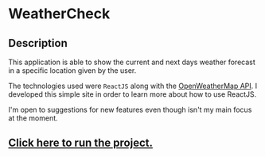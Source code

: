 # WeatherCheck

## Description

This application is able to show the current and next days weather forecast in a specific location given by the user. 

The technologies used were `ReactJS` along with the [OpenWeatherMap API](https://openweathermap.org/). I developed this simple site in order to learn more about how to use ReactJS.

I'm open to suggestions for new features even though isn't my main focus at the moment.

## [Click here to run the project.](https://weathercheck-bernardoacalvo.netlify.app/)



